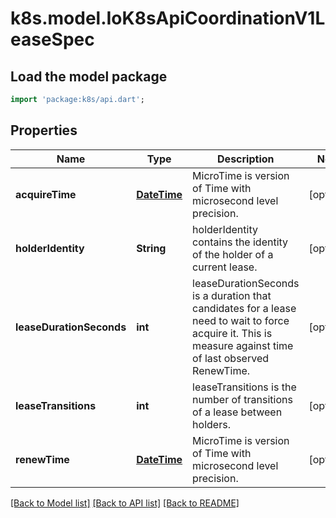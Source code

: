 # k8s.model.IoK8sApiCoordinationV1LeaseSpec

## Load the model package
```dart
import 'package:k8s/api.dart';
```

## Properties
Name | Type | Description | Notes
------------ | ------------- | ------------- | -------------
**acquireTime** | [**DateTime**](DateTime.md) | MicroTime is version of Time with microsecond level precision. | [optional] 
**holderIdentity** | **String** | holderIdentity contains the identity of the holder of a current lease. | [optional] 
**leaseDurationSeconds** | **int** | leaseDurationSeconds is a duration that candidates for a lease need to wait to force acquire it. This is measure against time of last observed RenewTime. | [optional] 
**leaseTransitions** | **int** | leaseTransitions is the number of transitions of a lease between holders. | [optional] 
**renewTime** | [**DateTime**](DateTime.md) | MicroTime is version of Time with microsecond level precision. | [optional] 

[[Back to Model list]](../README.md#documentation-for-models) [[Back to API list]](../README.md#documentation-for-api-endpoints) [[Back to README]](../README.md)


